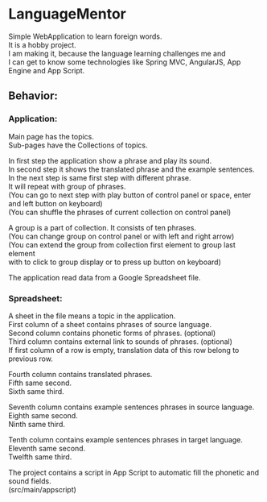 # LanguageMentor

Simple WebApplication to learn foreign words.  
It is a hobby project.  
I am making it, because the language learning challenges me and  
I can get to know some technologies like Spring MVC, AngularJS, App Engine and App Script.  

## Behavior:

### Application:
Main page has the topics.  
Sub-pages have the Collections of topics.  

In first step the application show a phrase and play its sound.  
In second step it shows the translated phrase and the example sentences.  
In the next step is same first step with different phrase.  
It will repeat with group of phrases.  
(You can go to next step with play button of control panel or space, enter and left button on keyboard)  
(You can shuffle the phrases of current collection on control panel)  

A group is a part of collection. It consists of ten phrases.  
(You can change group on control panel or with left and right arrow)  
(You can extend the group from collection first element to group last element  
with to click to group display or to press up button on keyboard)  

The application read data from a Google Spreadsheet file.  

### Spreadsheet:
A sheet in the file means a topic in the application.  
First column of a sheet contains phrases of source language.  
Second column contains phonetic forms of phrases. (optional)  
Third column contains external link to sounds of phrases. (optional)  
If first column of a row is empty, translation data of this row belong to previous row.  

Fourth column contains translated phrases.  
Fifth same second.  
Sixth same third.  

Seventh column contains example sentences phrases in source language.  
Eighth same second.  
Ninth same third.  

Tenth  column contains example sentences phrases in target language.  
Eleventh same second.  
Twelfth same third.  

The project contains a script in App Script to automatic fill the phonetic and sound fields.  
(src/main/appscript)  